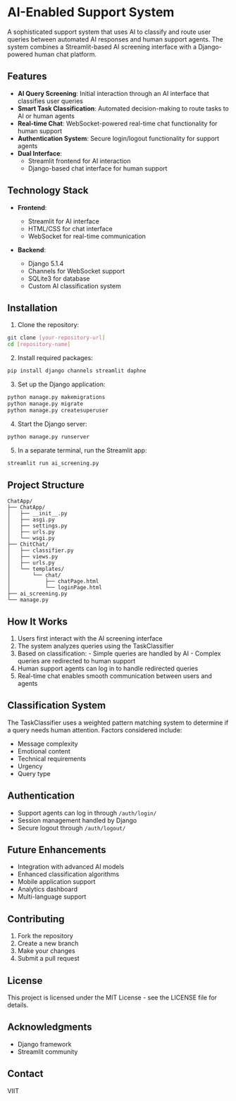   # AI-Enabled Support System

  A sophisticated support system that uses AI to classify and route user queries between automated AI responses and human support agents. The system combines a Streamlit-based AI screening interface with a Django-powered human chat platform.

  ## Features

  - **AI Query Screening**: Initial interaction through an AI interface that classifies user queries
  - **Smart Task Classification**: Automated decision-making to route tasks to AI or human agents
  - **Real-time Chat**: WebSocket-powered real-time chat functionality for human support
  - **Authentication System**: Secure login/logout functionality for support agents
  - **Dual Interface**: 
    - Streamlit frontend for AI interaction
    - Django-based chat interface for human support

  ## Technology Stack

  - **Frontend**:
    - Streamlit for AI interface
    - HTML/CSS for chat interface
    - WebSocket for real-time communication

  - **Backend**:
    - Django 5.1.4
    - Channels for WebSocket support
    - SQLite3 for database
    - Custom AI classification system

  ## Installation

  1. Clone the repository:
  ```bash
  git clone [your-repository-url]
  cd [repository-name]
  ```

  2. Install required packages:
  ```bash
  pip install django channels streamlit daphne
  ```

  3. Set up the Django application:
  ```bash
  python manage.py makemigrations
  python manage.py migrate
  python manage.py createsuperuser
  ```

  4. Start the Django server:
  ```bash
  python manage.py runserver
  ```

  5. In a separate terminal, run the Streamlit app:
  ```bash
  streamlit run ai_screening.py
  ```

  ## Project Structure

  ```
  ChatApp/
  ├── ChatApp/
  │   ├── __init__.py
  │   ├── asgi.py
  │   ├── settings.py
  │   ├── urls.py
  │   └── wsgi.py
  ├── ChitChat/
  │   ├── classifier.py
  │   ├── views.py
  │   ├── urls.py
  │   └── templates/
  │       └── chat/
  │           ├── chatPage.html
  │           └── loginPage.html
  ├── ai_screening.py
  └── manage.py
  ```

  ## How It Works

  1. Users first interact with the AI screening interface
  2. The system analyzes queries using the TaskClassifier
  3. Based on classification:
    - Simple queries are handled by AI
    - Complex queries are redirected to human support
  4. Human support agents can log in to handle redirected queries
  5. Real-time chat enables smooth communication between users and agents

  ## Classification System

  The TaskClassifier uses a weighted pattern matching system to determine if a query needs human attention. Factors considered include:
  - Message complexity
  - Emotional content
  - Technical requirements
  - Urgency
  - Query type

  ## Authentication

  - Support agents can log in through `/auth/login/`
  - Session management handled by Django
  - Secure logout through `/auth/logout/`

  ## Future Enhancements

  - Integration with advanced AI models
  - Enhanced classification algorithms
  - Mobile application support
  - Analytics dashboard
  - Multi-language support

  ## Contributing

  1. Fork the repository
  2. Create a new branch
  3. Make your changes
  4. Submit a pull request

  ## License

  This project is licensed under the MIT License - see the LICENSE file for details.

  ## Acknowledgments

  - Django framework
  - Streamlit community

  ## Contact

  VIIT 

